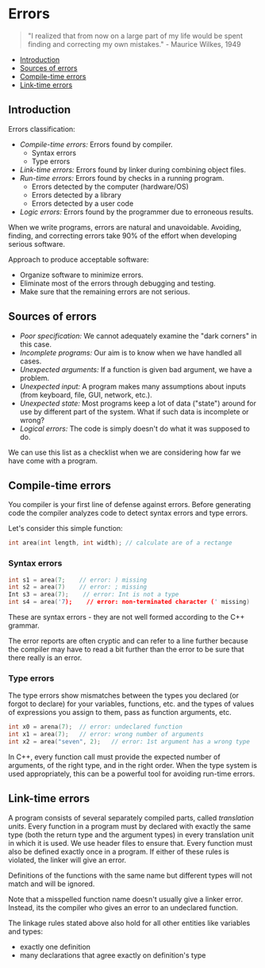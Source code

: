 # Errors

> "I realized that from now on a large part of my life would be spent finding and correcting my own mistakes." - Maurice Wilkes, 1949

- [Introduction](#introduction)
- [Sources of errors](#sources-of-errors)
- [Compile-time errors](#compile-time-errors)
- [Link-time errors](#link-time-errors)

## Introduction

Errors classification:

- *Compile-time errors:* Errors found by compiler.
  - Syntax errors
  - Type errors
- *Link-time errors:* Errors found by linker during combining object files.
- *Run-time errors:* Errors found by checks in a running program.
  - Errors detected by the computer (hardware/OS)
  - Errors detected by a library
  - Errors detected by a user code
- *Logic errors:* Errors found by the programmer due to erroneous results.

When we write programs, errors are natural and unavoidable. Avoiding, finding, and correcting errors take 90% of the effort when developing serious software.

Approach to produce acceptable software:

- Organize software to minimize errors.
- Eliminate most of the errors through debugging and testing.
- Make sure that the remaining errors are not serious.

## Sources of errors

- *Poor specification:* We cannot adequately examine the "dark corners" in this case.
- *Incomplete programs:* Our aim is to know when we have handled all cases.
- *Unexpected arguments:* If a function is given bad argument, we have a problem.
- *Unexpected input:* A program makes many assumptions about inputs (from keyboard, file, GUI, network, etc.).
- *Unexpected state:* Most programs keep a lot of data ("state") around for use by different part of the system. What if such data is incomplete or wrong?
- *Logical errors:* The code is simply doesn't do what it was supposed to do.

We can use this list  as a checklist when we are considering how far we have come with a program.

## Compile-time errors

You compiler is your first line of defense against errors. Before generating code the compiler analyzes code to detect syntax errors and type errors.

Let's consider this simple function:

```c++
int area(int length, int width); // calculate are of a rectange
```

### Syntax errors

```c++
int s1 = area(7;    // error: ) missing
int s2 = area(7)    // error: ; missing
Int s3 = area(7);    // error: Int is not a type
int s4 = area('7);    // error: non-terminated character (' missing)
```

These are syntax errors - they are not well formed according to the C++ grammar.

The error reports are often cryptic and can refer to a line further because the compiler may have to read a bit further than the error to be sure that there really is an error.

### Type errors

The type errors show mismatches between the types you declared (or forgot to declare) for your variables, functions, etc. and the types of values of expressions you assign to them, pass as function arguments, etc.

```c++
int x0 = arena(7);  // error: undeclared function
int x1 = area(7);   // error: wrong number of arguments
int x2 = area("seven", 2);   // error: 1st argument has a wrong type
```

In C++, every function call must provide the expected number of arguments, of the right type, and in the right order. When the type system is used appropriately, this can be a powerful tool for avoiding run-time errors.

## Link-time errors

A program consists of several separately compiled parts, called *translation units*. Every function in a program must by declared with exactly the same type (both the return type and the argument types) in every translation unit in which it is used. We use header files to ensure that. Every function must also be defined exactly once in a program. If either of these rules is violated, the linker will give an error.

Definitions of the functions with the same name but different types will not match and will be ignored.

Note that a misspelled function name doesn't usually give a linker error. Instead, its the compiler who gives an error to an undeclared function.

The linkage rules stated above also hold for all other entities like variables and types:

- exactly one definition
- many declarations that agree exactly on definition's type

